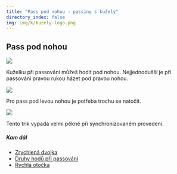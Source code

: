 ```yaml
---
title: "Pass pod nohou - passing s kužely"
directory_index: false
img: img/k/kuzely-logo.png
---
```


## Pass pod nohou

![](img/p/passpodnohoua.png)

Kuželku při passování můžeš hodit pod nohou. Nejjednodušší je při passování pravou rukou házet pod pravou nohou.

![](img/p/passpodnohoub.png)

Pro pass pod levou nohou je potřeba trochu se natočit.

![](img/p/passpodnohouc.png)

Tento trik vypadá velmi pěkně při synchronizovaném provedení.


##### Kam dál

- [Zrychlená dvojka](/kuzely/passing/zrychlena-dvojka.html "Trik pro ozvláštnění 2 count nebo 4 count")
- [Druhy hodů při passování](/kuzely/passing/hody.html "Kužely lze házet mnoha různými způsoby")
- [Rychlá otočka](/kuzely/passing/rychla-otocka.html "Rychlé otoční při passingu")
